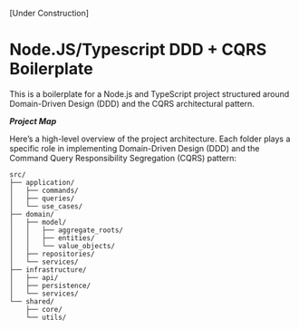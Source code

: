 [Under Construction]

# Node.JS/Typescript DDD + CQRS Boilerplate

This is a boilerplate for a Node.js and TypeScript project structured around Domain-Driven Design (DDD) and the CQRS architectural pattern.

***Project Map***

Here’s a high-level overview of the project architecture. Each folder plays a specific role in implementing Domain-Driven Design (DDD) and the Command Query Responsibility Segregation (CQRS) pattern:

```
src/
├── application/
│   ├── commands/
│   ├── queries/
│   └── use_cases/
├── domain/
│   ├── model/
│   │   ├── aggregate_roots/
│   │   ├── entities/
│   │   └── value_objects/
│   ├── repositories/
│   └── services/
├── infrastructure/
│   ├── api/
│   ├── persistence/
│   └── services/
└── shared/
    ├── core/
    └── utils/
```   
